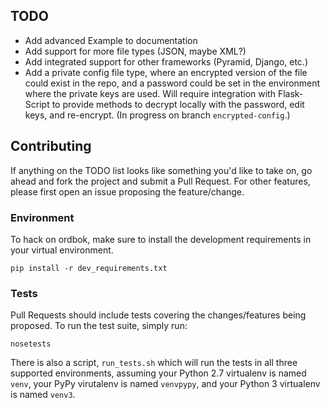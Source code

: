## TODO

 - Add advanced Example to documentation
 - Add support for more file types (JSON, maybe XML?)
 - Add integrated support for other frameworks (Pyramid, Django, etc.)
 - Add a private config file type, where an encrypted version of the file could exist in the repo, and a password could be set in the environment where the private keys are used. Will require integration with Flask-Script to provide methods to decrypt locally with the password, edit keys, and re-encrypt. (In progress on branch `encrypted-config`.)


## Contributing

If anything on the TODO list looks like something you'd like to take on, go
ahead and fork the project and submit a Pull Request. For other features,
please first open an issue proposing the feature/change.

### Environment

To hack on ordbok, make sure to install the development requirements in your
virtual environment.

`pip install -r dev_requirements.txt`

### Tests

Pull Requests should include tests covering the changes/features being
proposed.  To run the test suite, simply run:

`nosetests`

There is also a script, `run_tests.sh` which will run the tests in all three supported environments, assuming your Python 2.7 virtualenv is named `venv`, your PyPy virutalenv is named `venvpypy`, and your Python 3 virtualenv is named `venv3`.
